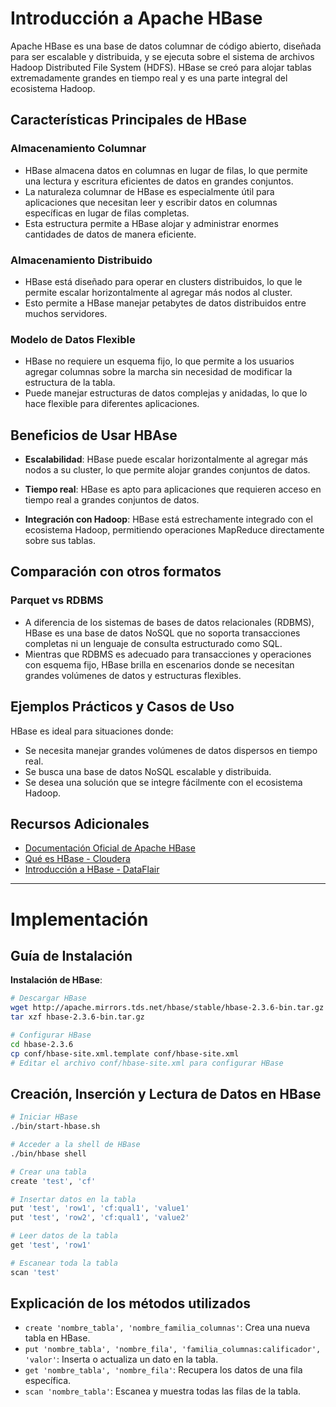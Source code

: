 # Introducción a Apache HBase

Apache HBase es una base de datos columnar de código abierto, diseñada para ser escalable y distribuida, y se ejecuta sobre el sistema de archivos Hadoop Distributed File System (HDFS). HBase se creó para alojar tablas extremadamente grandes en tiempo real y es una parte integral del ecosistema Hadoop.

## Características Principales de HBase

### Almacenamiento Columnar

- HBase almacena datos en columnas en lugar de filas, lo que permite una lectura y escritura eficientes de datos en grandes conjuntos.
- La naturaleza columnar de HBase es especialmente útil para aplicaciones que necesitan leer y escribir datos en columnas específicas en lugar de filas completas.
- Esta estructura permite a HBase alojar y administrar enormes cantidades de datos de manera eficiente.

### Almacenamiento Distribuido

- HBase está diseñado para operar en clusters distribuidos, lo que le permite escalar horizontalmente al agregar más nodos al cluster.
- Esto permite a HBase manejar petabytes de datos distribuidos entre muchos servidores.

### Modelo de Datos Flexible

- HBase no requiere un esquema fijo, lo que permite a los usuarios agregar columnas sobre la marcha sin necesidad de modificar la estructura de la tabla.
- Puede manejar estructuras de datos complejas y anidadas, lo que lo hace flexible para diferentes aplicaciones.

## Beneficios de Usar HBAse

- **Escalabilidad**: HBase puede escalar horizontalmente al agregar más nodos a su cluster, lo que permite alojar grandes conjuntos de datos.

- **Tiempo real**: HBase es apto para aplicaciones que requieren acceso en tiempo real a grandes conjuntos de datos.

- **Integración con Hadoop**: HBase está estrechamente integrado con el ecosistema Hadoop, permitiendo operaciones MapReduce directamente sobre sus tablas.

## Comparación con otros formatos

### Parquet vs RDBMS

- A diferencia de los sistemas de bases de datos relacionales (RDBMS), HBase es una base de datos NoSQL que no soporta transacciones completas ni un lenguaje de consulta estructurado como SQL.
- Mientras que RDBMS es adecuado para transacciones y operaciones con esquema fijo, HBase brilla en escenarios donde se necesitan grandes volúmenes de datos y estructuras flexibles.

## Ejemplos Prácticos y Casos de Uso

HBase es ideal para situaciones donde:

- Se necesita manejar grandes volúmenes de datos dispersos en tiempo real.
- Se busca una base de datos NoSQL escalable y distribuida.
- Se desea una solución que se integre fácilmente con el ecosistema Hadoop.


## Recursos Adicionales

- [Documentación Oficial de Apache HBase](https://hbase.apache.org/)
- [Qué es HBase - Cloudera](https://es.cloudera.com/products/open-source/apache-hadoop/apache-hbase.html)
- [Introducción a HBase - DataFlair](https://data-flair.training/blogs/hbase-tutorial/)

---

# Implementación

## Guía de Instalación
**Instalación de HBase**:
```bash
# Descargar HBase
wget http://apache.mirrors.tds.net/hbase/stable/hbase-2.3.6-bin.tar.gz
tar xzf hbase-2.3.6-bin.tar.gz

# Configurar HBase
cd hbase-2.3.6
cp conf/hbase-site.xml.template conf/hbase-site.xml
# Editar el archivo conf/hbase-site.xml para configurar HBase

```

## Creación, Inserción y Lectura de Datos en HBase

```bash
# Iniciar HBase
./bin/start-hbase.sh

# Acceder a la shell de HBase
./bin/hbase shell

# Crear una tabla
create 'test', 'cf'

# Insertar datos en la tabla
put 'test', 'row1', 'cf:qual1', 'value1'
put 'test', 'row2', 'cf:qual1', 'value2'

# Leer datos de la tabla
get 'test', 'row1'

# Escanear toda la tabla
scan 'test'
```


## Explicación de los métodos utilizados
- ```create 'nombre_tabla', 'nombre_familia_columnas'```: Crea una nueva tabla en HBase.
- ```put 'nombre_tabla', 'nombre_fila', 'familia_columnas:calificador', 'valor'```: Inserta o actualiza un dato en la tabla.
- ```get 'nombre_tabla', 'nombre_fila'```: Recupera los datos de una fila específica.
- ```scan 'nombre_tabla'```: Escanea y muestra todas las filas de la tabla.